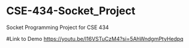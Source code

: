 # CSE-434-Socket_Project
Socket Programming Project for CSE 434

#Link to Demo
https://youtu.be/l16VSTuCzM4?si=5AhWndgmPtyHedpq

